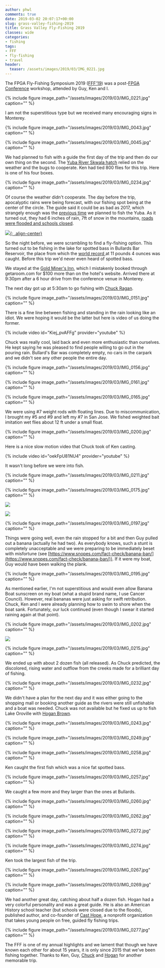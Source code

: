 ```yaml
---
author: phwl
comments: true
date: 2019-03-02 20:07:17+00:00
slug: grass-valley-fishing-2019
title: Grass Valley Fly-Fishing 2019
classes: wide
categories:
- fishing
tags:
- FFF
- fly-fishing
- travel
header:
  teaser: /assets/images/2019/03/IMG_0221.jpg
---
```





The FPGA Fly-Fishing Symposium 2019 ([FFF'19](/tags/#fff)) was a post-[FPGA Conference](http://isfpga.org/) workshop, attended by Guy, Ken and I.


{% include figure image_path="/assets/images/2019/03/IMG_0221.jpg" caption="" %}

I am not the superstitious type but we received many encouraging signs in Monterey.





{% include figure image_path="/assets/images/2019/03/IMG_0043.jpg" caption="" %}



{% include figure image_path="/assets/images/2019/03/IMG_0045.jpg" caption="" %}





We had planned to fish with a guide the first day of the trip and then do our own thing on the second. The [Yuba River Skwala hatch](http://flyfishingtraditions.blogspot.com/2010/01/patterns-yuba-skwala-stone.html) relied on the weather and the bugs to cooperate. Ken had tied 800 flies for this trip. Here is one of his four boxes.





{% include figure image_path="/assets/images/2019/03/IMG_0234.jpg" caption="" %}





Of course the weather didn't cooperate. The day before the trip, apocalyptic rains were being forecast, with our fishing spot being at the center of the circle. The guide said it could be as bad as 2017, which strangely enough was the [previous time](/2017/trinity-river-2017/) we planned to fish the Yuba. As it turned out, they had 6 inches of rain, 7ft of snow in the mountains, [roads were flooded and schools closed](http://www.capradio.org/articles/2019/02/26/storm-slams-western-us-raises-flood-fears-to-california/).





[![](https://pbs.twimg.com/media/D0YS1luWsAAreZH.jpg){: .align-center}](https://pbs.twimg.com/media/D0YS1luWsAAreZH.jpg)





So the night before, we were scrambling to find a fly-fishing option. This turned out to be fishing in the lake for spotted bass in Bullards Bar Reservoir, the place from which the [world record ](http://www.gameandfishmag.com/editorial/world-record-spotted-bass-certified-by-igfa/192556)at 11 pounds 4 ounces was caught. Before this trip we'd never even heard of spotted bass.







We stayed at the [Gold Miner's Inn](http://www.goldminersinn.com/), which I mistakenly booked through getaroom.com for $100 more than on the hotel's website. Arrived there at 9:30pm after a 6 hour drive from the conference venue in Monterey.







The next day got up at 5:30am to go fishing with [Chuck Ragan](http://www.crflyfishing.com/).





{% include figure image_path="/assets/images/2019/03/IMG_0151.jpg" caption="" %}





There is a fine line between fishing and standing in the rain looking like an idiot. We were hoping it would be the latter but here is video of us doing the former.


{% include video id="Kiej_pvAFFg" provider="youtube" %}

Chuck was really cool, laid back and even more enthusiastic than ourselves. He kept saying he was pleased to find people willing to go out in the pouring rain. Bullard's Bar was completely empty, no cars in the carpark and we didn't see any other people the entire day.

{% include figure image_path="/assets/images/2019/03/IMG_0156.jpg" caption="" %}

{% include figure image_path="/assets/images/2019/03/IMG_0161.jpg" caption="" %}

{% include figure image_path="/assets/images/2019/03/IMG_0165.jpg" caption="" %}

We were using #7 weight rods with floating lines. Due to miscommunication, I brought my #5 and #9 and left my #7 in San Jose. We fished weighted bait imitation wet flies about 12 ft under a small float.

{% include figure image_path="/assets/images/2019/03/IMG_0200.jpg" caption="" %}

Here is a nice slow motion video that Chuck took of Ken casting.

{% include video id="oekFpU81NU4" provider="youtube" %}

It wasn't long before we were into fish.

{% include figure image_path="/assets/images/2019/03/IMG_0211.jpg" caption="" %}

{% include figure image_path="/assets/images/2019/03/IMG_0175.jpg" caption="" %}



![](/assets/images/2019/03/IMG_5952.jpg)



![](/assets/images/2019/03/IMG_5956.jpg)



{% include figure image_path="/assets/images/2019/03/IMG_0197.jpg" caption="" %}





Things were going well, even the rain stopped for a bit and then Guy pulled out a banana (actually he had two). As everybody knows, such a stunt is completely unacceptable and we were preparing to be immediately beset with misfortune (see [https://www.snopes.com/fact-check/banana-ban/](https://www.snopes.com/fact-check/banana-ban/)). If it were my boat, Guy would have been walking the plank.





{% include figure image_path="/assets/images/2019/03/IMG_0195.jpg" caption="" %}





As mentioned earlier, I'm not superstitious and would even allow Banana Boat sunscreen on my boat (what a stupid brand name, I use Cancer Council). However, real bananas were just asking for swift retribution. Chuck, Ken and I were already planning how to swim to shore when the boat sank. Fortunately, our luck continued (even though I swear it started raining again at that point).





{% include figure image_path="/assets/images/2019/03/IMG_0202.jpg" caption="" %}



![](/assets/images/2019/03/IMG_5959.jpg)



{% include figure image_path="/assets/images/2019/03/IMG_0215.jpg" caption="" %}





We ended up with about 2 dozen fish (all released). As Chuck predicted, the discolored, rising water and outflow from the creeks made for a brilliant day of fishing.





{% include figure image_path="/assets/images/2019/03/IMG_0232.jpg" caption="" %}





We didn't have a plan for the next day and it was either going to the shopping mall or booking another guide as the rivers were still unfishable and a boat was needed. Chuck was not available but he fixed us up to fish Lake Oroville with [Hogan Brown](http://www.hgbflyfishing.com/).





{% include figure image_path="/assets/images/2019/03/IMG_0243.jpg" caption="" %}



{% include figure image_path="/assets/images/2019/03/IMG_0249.jpg" caption="" %}



{% include figure image_path="/assets/images/2019/03/IMG_0258.jpg" caption="" %}





Ken caught the first fish which was a nice fat spotted bass.





{% include figure image_path="/assets/images/2019/03/IMG_0257.jpg" caption="" %}





We caught a few more and they larger than the ones at Bullards.





{% include figure image_path="/assets/images/2019/03/IMG_0260.jpg" caption="" %}



{% include figure image_path="/assets/images/2019/03/IMG_0262.jpg" caption="" %}



{% include figure image_path="/assets/images/2019/03/IMG_0272.jpg" caption="" %}



{% include figure image_path="/assets/images/2019/03/IMG_0274.jpg" caption="" %}





Ken took the largest fish of the trip.





{% include figure image_path="/assets/images/2019/03/IMG_0267.jpg" caption="" %}



{% include figure image_path="/assets/images/2019/03/IMG_0269.jpg" caption="" %}





We had another great day, catching about half a dozen fish. Hogan had a very colorful personality and was a great guide. He is also an American History school teacher (but schools were closed due to the floods), published author, and co-founder of [Cast Hope](https://www.casthope.org/), a nonprofit organization that takes young people on free, guided fly fishing trips.





{% include figure image_path="/assets/images/2019/03/IMG_0277.jpg" caption="" %}





The FFF is one of my annual highlights and we lament that though we have known each other for about 15 years, it is only since 2015 that we've been fishing together. Thanks to Ken, Guy, [Chuck](http://www.crflyfishing.com/) and [Hogan](http://www.hgbflyfishing.com/) for another memorable trip.



